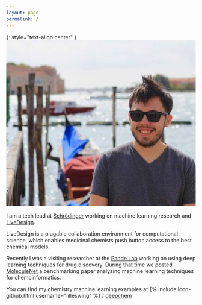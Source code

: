 ```yaml
---
layout: page
permalink: /
---
```


{: style="text-align:center" }
![Venice Karl](/assets/index/venice_karl.jpg)

I am a tech lead at
[Schrödinger](https://www.schrodinger.com)
working on machine learning research and [LiveDesign](http://www.schrodinger.com/livedesign).

LiveDesign is a plugable collaboration environment for computational science, which enables medicinal chemists push button access to the best chemical models.

Recently I was a visiting researcher at the [Pande Lab](https://pande.stanford.edu/) working on using deep learning techniques for drug discovery.  During that time we posted [MoleculeNet](http://moleculenet.ai/) a benchmarking paper analyzing machine learning techniques for chemoinformatics.

You can find my chemistry machine learning examples at
{% include icon-github.html username="lilleswing" %} /
[deepchem](https://github.com/lilleswing/deepchem)
